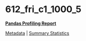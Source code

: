 # 612_fri_c1_1000_5

[**Pandas Profiling Report**](https://epistasislab.github.io/penn-ml-benchmarks/profile/612_fri_c1_1000_5.html)

[Metadata](metadata.yaml) | [Summary Statistics](summary_stats.csv)

